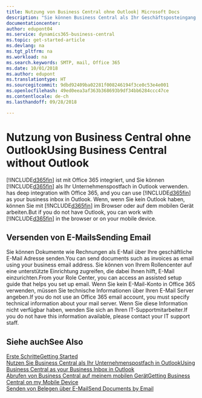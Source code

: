 ```yaml
---
title: Nutzung von Business Central ohne Outlook| Microsoft Docs
description: "Sie können Business Central als Ihr Geschäftsposteingang in Outlook verwenden, da es mit Office 365 integriert ist. Sie können aber auch ohne Outlook in einem Browser oder auf dem mobilen Gerät arbeiten."
documentationcenter: 
author: edupont04
ms.service: dynamics365-business-central
ms.topic: get-started-article
ms.devlang: na
ms.tgt_pltfrm: na
ms.workload: na
ms.search.keywords: SMTP, mail, Office 365
ms.date: 10/01/2018
ms.author: edupont
ms.translationtype: HT
ms.sourcegitcommit: 9dbd92409ba02281f008246194f3ce0c53e4e001
ms.openlocfilehash: 49ed0eea3af363b368693b9df34bb6284ccc47ce
ms.contentlocale: de-ch
ms.lasthandoff: 09/28/2018

---
```

# <a name="using-business-central-without-outlook"></a><span data-ttu-id="87c28-103">Nutzung von Business Central ohne Outlook</span><span class="sxs-lookup"><span data-stu-id="87c28-103">Using Business Central without Outlook</span></span>
[!INCLUDE[d365fin](includes/d365fin_md.md)] <span data-ttu-id="87c28-104">ist mit Office 365 integriert, und Sie können [!INCLUDE[d365fin](includes/d365fin_md.md)] als Ihr Unternehmenspostfach in Outlook verwenden.</span><span class="sxs-lookup"><span data-stu-id="87c28-104"> has deep integration with Office 365, and you can use [!INCLUDE[d365fin](includes/d365fin_md.md)] as your business inbox in Outlook.</span></span> <span data-ttu-id="87c28-105">Wenn, wenn Sie kein Outlook haben, können Sie mit [!INCLUDE[d365fin](includes/d365fin_md.md)] im Browser oder auf dem mobilen Gerät arbeiten.</span><span class="sxs-lookup"><span data-stu-id="87c28-105">But if you do not have Outlook, you can work with [!INCLUDE[d365fin](includes/d365fin_md.md)] in the browser or on your mobile device.</span></span>  

## <a name="sending-email"></a><span data-ttu-id="87c28-106">Versenden von E-Mails</span><span class="sxs-lookup"><span data-stu-id="87c28-106">Sending Email</span></span>
<span data-ttu-id="87c28-107">Sie können Dokumente wie Rechnungen als E-Mail über Ihre geschäftliche E-Mail Adresse senden.</span><span class="sxs-lookup"><span data-stu-id="87c28-107">You can send documents such as invoices as email using your business email address.</span></span> <span data-ttu-id="87c28-108">Sie können von Ihrem Rollencenter auf eine unterstützte Einrichtung zugreifen, die dabei Ihnen hilft, E-Mail einzurichten.</span><span class="sxs-lookup"><span data-stu-id="87c28-108">From your Role Center, you can access an assisted setup guide that helps you set up email.</span></span> <span data-ttu-id="87c28-109">Wenn Sie kein E-Mail-Konto in Office 365 verwenden, müssen Sie technische Informationen über Ihren E-Mail Server angeben.</span><span class="sxs-lookup"><span data-stu-id="87c28-109">If you do not use an Office 365 email account, you must specify technical information about your mail server.</span></span> <span data-ttu-id="87c28-110">Wenn Sie diese Information nicht verfügbar haben, wenden Sie sich an Ihren IT-Supportmitarbeiter.</span><span class="sxs-lookup"><span data-stu-id="87c28-110">If you do not have this information available, please contact your IT support staff.</span></span>  


## <a name="see-also"></a><span data-ttu-id="87c28-111">Siehe auch</span><span class="sxs-lookup"><span data-stu-id="87c28-111">See Also</span></span>
[<span data-ttu-id="87c28-112">Erste Schritte</span><span class="sxs-lookup"><span data-stu-id="87c28-112">Getting Started</span></span>](product-get-started.md)  
[<span data-ttu-id="87c28-113">Nutzen Sie Business Central als Ihr Unternehmenspostfach in Outlook</span><span class="sxs-lookup"><span data-stu-id="87c28-113">Using Business Central as your Business Inbox in Outlook</span></span>](admin-outlook.md)  
[<span data-ttu-id="87c28-114">Abrufen von Business Central auf meinem mobilen Gerät</span><span class="sxs-lookup"><span data-stu-id="87c28-114">Getting Business Central on my Mobile Device</span></span>](install-mobile-app.md)  
[<span data-ttu-id="87c28-115">Senden von Belegen über E-Mail</span><span class="sxs-lookup"><span data-stu-id="87c28-115">Send Documents by Email</span></span>](ui-how-send-documents-email.md)

